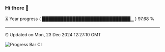 ### Hi there 👋

⏳ Year progress { █████████████████████████████▁ } 97.68 %

---

⏰ Updated on Mon, 23 Dec 2024 12:27:10 GMT

![Progress Bar CI](https://github.com/liununu/liununu/workflows/Progress%20Bar%20CI/badge.svg)

